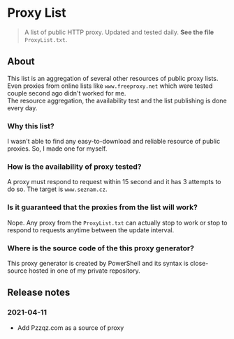 # Proxy List

> A list of public HTTP proxy. Updated and tested daily. **See the file** `ProxyList.txt`.

## About

This list is an aggregation of several other resources of public proxy lists. Even proxies from online lists like `www.freeproxy.net` which were tested couple second ago didn't worked for me.  
The resource aggregation, the availability test and the list publishing is done every day.

### Why this list?

I wasn't able to find any easy-to-download and reliable resource of public proxies. So, I made one for myself.

### How is the availability of proxy tested?

A proxy must respond to request within 15 second and it has 3 attempts to do so. The target is `www.seznam.cz`.

### Is it guaranteed that the proxies from the list will work?

Nope. Any proxy from the `ProxyList.txt` can actually stop to work or stop to respond to requests anytime between the update interval.

### Where is the source code of the this proxy generator?

This proxy generator is created by PowerShell and its syntax is close-source hosted in one of my private repository.

## Release notes

### 2021-04-11

* Add Pzzqz.com as a source of proxy
